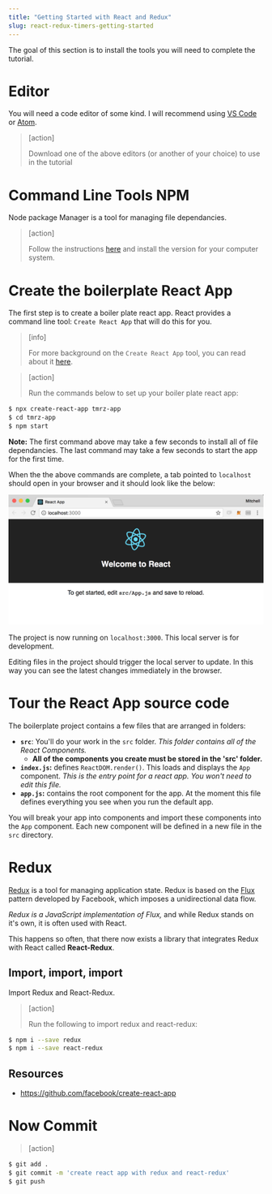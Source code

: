 ```yaml
---
title: "Getting Started with React and Redux"
slug: react-redux-timers-getting-started
---
```


The goal of this section is to install the tools you will need to complete the
tutorial.

# Editor

You will need a code editor of some kind. I will recommend using [VS Code](https://code.visualstudio.com/download) or [Atom](https://atom.io).

> [action]
>
> Download one of the above editors (or another of your choice) to use in the tutorial

# Command Line Tools NPM

Node package Manager is a tool for managing file dependancies.

> [action]
>
> Follow the instructions [here](https://www.npmjs.com/package/npm) and install the version for your computer system.

# Create the boilerplate React App

The first step is to create a boiler plate react app. React provides
a command line tool: `Create React App` that will do this for you.

> [info]
>
> For more background on the `Create React App` tool, you can read about it [here](https://github.com/facebook/create-react-app).

<!-- -->

> [action]
>
> Run the commands below to set up your boiler plate react app:
>
```bash
$ npx create-react-app tmrz-app
$ cd tmrz-app
$ npm start
```

**Note:** The first command above may take a few seconds to install all of file
dependancies. The last command may take a few seconds to start the app for the first time.

When the the above commands are complete, a tab pointed to `localhost` should open in your browser and it should look like the below:

![screenshot.png](assets/screenshot.png)

The project is now running on `localhost:3000`. This local server is
for development.

Editing files in the project should trigger the local server to update.
In this way you can see the latest changes immediately in the browser.

# Tour the React App source code

The boilerplate project contains a few files that are arranged in
folders:

- **`src`**: You'll do your work in the `src` folder. *This folder contains
all of the React Components.*
    - **All of the components you create must be stored in the 'src' folder.**
- **`index.js`:** defines `ReactDOM.render()`. This loads and
displays the `App` component. *This is the entry point
for a react app. You won't need to edit this file.*
- **`app.js`:** contains the root component for the app. At the
moment this file defines everything you see when you
run the default app.

You will break your app into components and import these
components into the `App` component. Each new component will
be defined in a new file in the `src` directory.


# Redux

[Redux](https://redux.js.org/) is a tool for managing application state. Redux is based on the [Flux](https://facebook.github.io/flux/) pattern developed by Facebook, which imposes a unidirectional data flow.

*Redux is a JavaScript implementation of Flux,* and while Redux stands on it's own,
it is often used with React.

This happens so often, that there now exists a library that integrates Redux with React called **React-Redux**.

## Import, import, import

Import Redux and React-Redux.

> [action]
>
> Run the following to import redux and react-redux:
>
```bash
$ npm i --save redux
$ npm i --save react-redux
```

## Resources

- https://github.com/facebook/create-react-app

# Now Commit

>[action]
>
```bash
$ git add .
$ git commit -m 'create react app with redux and react-redux'
$ git push
```
